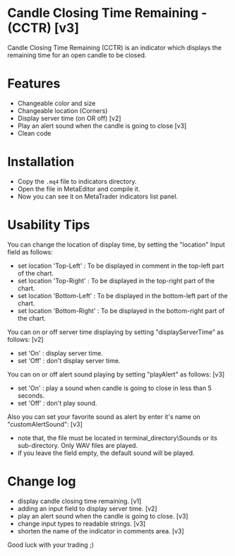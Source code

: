 Candle Closing Time Remaining - (CCTR) [v3]
===========================================

Candle Closing Time Remaining (CCTR) is an indicator which displays the remaining time for an open candle to be closed.

Features
========

- Changeable color and size
- Changeable location (Corners)
- Display server time (on OR off) [v2]
- Play an alert sound when the candle is going to close [v3]
- Clean code


Installation
============

- Copy the `.mq4` file to indicators directory.
- Open the file in MetaEditor and compile it.
- Now you can see it on MetaTrader indicators list panel.

Usability Tips
==============

You can change the location of display time, by setting the "location" Input field as follows:

- set location 'Top-Left' : To be displayed in comment in the top-left part of the chart. 
- set location 'Top-Right' : To be displayed in the top-right part of the chart.
- set location 'Bottom-Left' : To be displayed in the bottom-left part of the chart.
- set location 'Bottom-Right' : To be displayed in the bottom-right part of the chart.

You can on or off server time displaying by setting "displayServerTime" as follows: [v2]

- set 'On' : display server time. 
- set 'Off' : don't display server time.

You can on or off alert sound playing by setting "playAlert" as follows: [v3]

- set 'On' : play a sound when candle is going to close in less than 5 seconds.
- set 'Off' : don't play sound.

Also you can set your favorite sound as alert by enter it's name on "customAlertSound": [v3]

- note that, the file must be located in terminal_directory\Sounds or its sub-directory. Only WAV files are played.  
- if you leave the field empty, the default sound will be played. 

Change log
==========

- display candle closing time remaining. [v1]
- adding an input field to display server time. [v2] 
- play an alert sound when the candle is going to close. [v3]
- change input types to readable strings. [v3]
- shorten the name of the indicator in comments area. [v3] 



Good luck with your trading ;)

